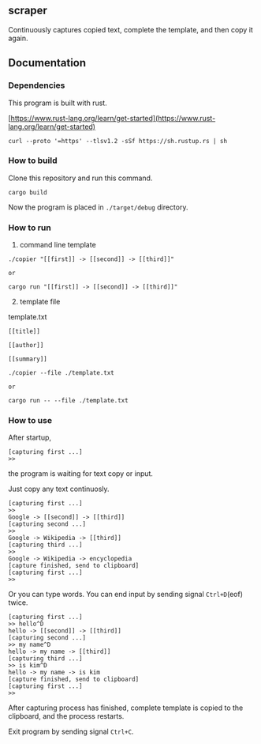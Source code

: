## scraper
Continuously captures copied text, complete the template, and then copy it again.

## Documentation
### Dependencies
This program is built with rust.

[https://www.rust-lang.org/learn/get-started](https://www.rust-lang.org/learn/get-started)
```
curl --proto '=https' --tlsv1.2 -sSf https://sh.rustup.rs | sh
```


### How to build
Clone this repository and run this command.

```
cargo build
```

Now the program is placed in `./target/debug` directory.

### How to run
1. command line template
   
```
./copier "[[first]] -> [[second]] -> [[third]]"

or

cargo run "[[first]] -> [[second]] -> [[third]]"
```

2. template file

template.txt
```
[[title]]

[[author]]

[[summary]]
```

```
./copier --file ./template.txt

or

cargo run -- --file ./template.txt
```

### How to use
After startup,
```
[capturing first ...]
>>
```

the program is waiting for text copy or input.

Just copy any text continuosly.
```
[capturing first ...]
>>
Google -> [[second]] -> [[third]]
[capturing second ...]
>>
Google -> Wikipedia -> [[third]]
[capturing third ...]
>>
Google -> Wikipedia -> encyclopedia
[capture finished, send to clipboard]
[capturing first ...]
>>
```

Or you can type words.
You can end input by sending signal `Ctrl+D`(eof) twice.
```
[capturing first ...]
>> hello^D
hello -> [[second]] -> [[third]]
[capturing second ...]
>> my name^D
hello -> my name -> [[third]]
[capturing third ...]
>> is kim^D
hello -> my name -> is kim
[capture finished, send to clipboard]
[capturing first ...]
>>
```

After capturing process has finished, complete template is copied to the clipboard, and the process restarts.

Exit program by sending signal `Ctrl+C`.


